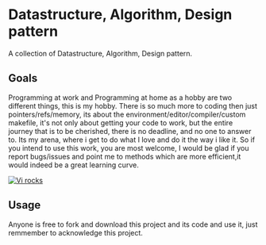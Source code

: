 # Datastructure, Algorithm, Design pattern
A collection of Datastructure, Algorithm, Design pattern.

## Goals
Programming at work and Programming at home as a hobby are two different things,
this is my hobby. There is so much more to coding then just pointers/refs/memory, 
its about the environment/editor/compiler/custom makefile, it's not only about getting 
your code to work, but the entire journey that is to be cherished, there is no deadline, 
and no one to answer to. Its my arena, where i get to do what I love and do it the way i 
like it.  So if you intend to use this work, you are most welcome, I would be glad
if you report bugs/issues and point me to methods which are more efficient,it would indeed 
be a great learning curve.

<a href="http://tinypic.com?ref=2qkui9s" target="_blank"><img src="http://i42.tinypic.com/2qkui9s.png" border="0"
alt="Vi rocks"></a>

## Usage
Anyone is free to fork and download this project and its code and use it, just remmember to 
acknowledge this project.
